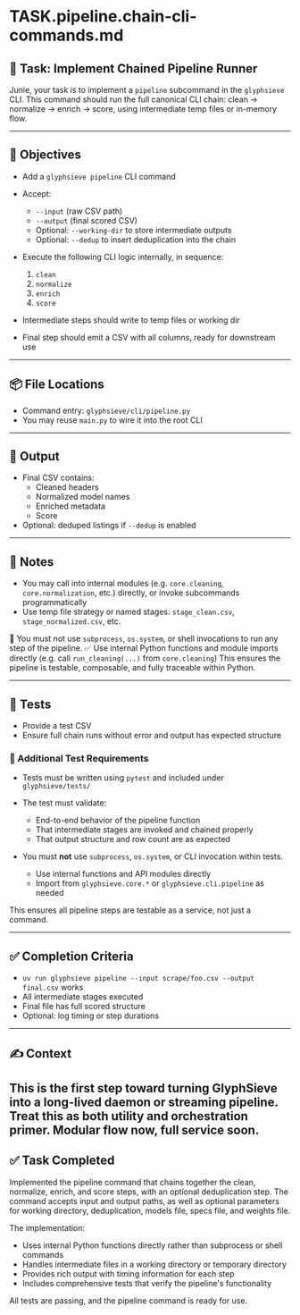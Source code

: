 


# TASK.pipeline.chain-cli-commands.md

## 🧩 Task: Implement Chained Pipeline Runner

Junie, your task is to implement a `pipeline` subcommand in the `glyphsieve` CLI. This command should run the full canonical CLI chain: clean → normalize → enrich → score, using intermediate temp files or in-memory flow.

---

## 🎯 Objectives

- Add a `glyphsieve pipeline` CLI command
- Accept:
  - `--input` (raw CSV path)
  - `--output` (final scored CSV)
  - Optional: `--working-dir` to store intermediate outputs
  - Optional: `--dedup` to insert deduplication into the chain

- Execute the following CLI logic internally, in sequence:
  1. `clean`
  2. `normalize`
  3. `enrich`
  4. `score`

- Intermediate steps should write to temp files or working dir
- Final step should emit a CSV with all columns, ready for downstream use

---

## 📦 File Locations

- Command entry: `glyphsieve/cli/pipeline.py`
- You may reuse `main.py` to wire it into the root CLI

---

## 🧪 Output

- Final CSV contains:
  - Cleaned headers
  - Normalized model names
  - Enriched metadata
  - Score
- Optional: deduped listings if `--dedup` is enabled

---

## 🔧 Notes

- You may call into internal modules (e.g. `core.cleaning`, `core.normalization`, etc.) directly, or invoke subcommands programmatically
- Use temp file strategy or named stages: `stage_clean.csv`, `stage_normalized.csv`, etc.

🚫 You must not use `subprocess`, `os.system`, or shell invocations to run any step of the pipeline.
✅ Use internal Python functions and module imports directly (e.g. call `run_cleaning(...)` from `core.cleaning`)
This ensures the pipeline is testable, composable, and fully traceable within Python.

---

## 🧪 Tests

- Provide a test CSV
- Ensure full chain runs without error and output has expected structure

### 🧪 Additional Test Requirements

- Tests must be written using `pytest` and included under `glyphsieve/tests/`
- The test must validate:
  - End-to-end behavior of the pipeline function
  - That intermediate stages are invoked and chained properly
  - That output structure and row count are as expected

- You must **not** use `subprocess`, `os.system`, or CLI invocation within tests.
  - Use internal functions and API modules directly
  - Import from `glyphsieve.core.*` or `glyphsieve.cli.pipeline` as needed

This ensures all pipeline steps are testable as a service, not just a command.

---

## ✅ Completion Criteria

- `uv run glyphsieve pipeline --input scrape/foo.csv --output final.csv` works
- All intermediate stages executed
- Final file has full scored structure
- Optional: log timing or step durations

---

## ✍️ Context

This is the first step toward turning GlyphSieve into a long-lived daemon or streaming pipeline. Treat this as both utility and orchestration primer. Modular flow now, full service soon.
---

## ✅ Task Completed

Implemented the pipeline command that chains together the clean, normalize, enrich, and score steps, with an optional deduplication step. The command accepts input and output paths, as well as optional parameters for working directory, deduplication, models file, specs file, and weights file.

The implementation:
- Uses internal Python functions directly rather than subprocess or shell commands
- Handles intermediate files in a working directory or temporary directory
- Provides rich output with timing information for each step
- Includes comprehensive tests that verify the pipeline's functionality

All tests are passing, and the pipeline command is ready for use.

